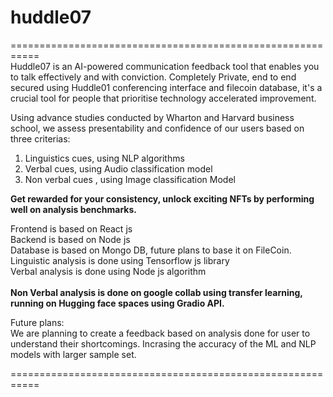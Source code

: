# huddle07
=========================================================== <br />
Huddle07 is an AI-powered communication feedback tool that enables you to talk effectively and with conviction. Completely Private, end to end secured using Huddle01 conferencing interface and filecoin database, it's a crucial tool for people that prioritise technology accelerated improvement.

Using advance studies conducted by Wharton and Harvard business school, we assess presentability and confidence of our users based on three criterias:

1. Linguistics cues, using NLP algorithms
2. Verbal cues, using Audio classification model 
3. Non verbal cues , using Image classification Model 

<b>Get rewarded for your consistency, unlock exciting NFTs by performing well on analysis benchmarks.</b> <br />


Frontend is based on React js <br />
Backend is based on Node js   <br />
Database is based on Mongo DB, future plans to base it on FileCoin. <br />
Linguistic analysis is done using Tensorflow js library <br />
Verbal analysis is done using Node js algorithm <br /> <br />
<b>Non Verbal analysis is done on google collab using transfer learning, running on Hugging face spaces using Gradio API.</b> <br />


Future plans:  <br />
We are planning to create a feedback based on analysis done for user to understand their shortcomings.
Incrasing the accuracy of the ML and NLP models with larger sample set.

===========================================================
